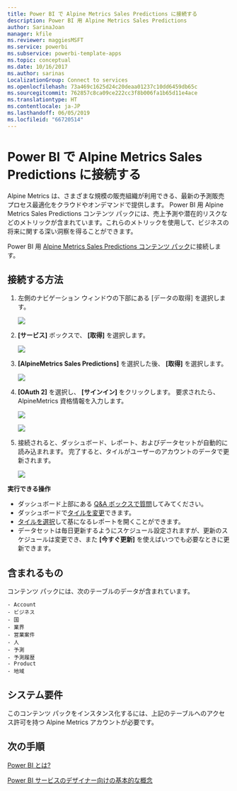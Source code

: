 ```yaml
---
title: Power BI で Alpine Metrics Sales Predictions に接続する
description: Power BI 用 Alpine Metrics Sales Predictions
author: SarinaJoan
manager: kfile
ms.reviewer: maggiesMSFT
ms.service: powerbi
ms.subservice: powerbi-template-apps
ms.topic: conceptual
ms.date: 10/16/2017
ms.author: sarinas
LocalizationGroup: Connect to services
ms.openlocfilehash: 73a469c1625d24c20deaa01237c10dd6459db65c
ms.sourcegitcommit: 762857c8ca09ce222cc3f8b006fa1b65d11e4ace
ms.translationtype: HT
ms.contentlocale: ja-JP
ms.lasthandoff: 06/05/2019
ms.locfileid: "66720514"
---
```

# <a name="connect-to-alpine-metrics-sales-predictions-with-power-bi"></a>Power BI で Alpine Metrics Sales Predictions に接続する
Alpine Metrics は、さまざまな規模の販売組織が利用できる、最新の予測販売プロセス最適化をクラウドやオンデマンドで提供します。 Power BI 用 Alpine Metrics Sales Predictions コンテンツ パックには、売上予測や潜在的リスクなどのメトリックが含まれています。これらのメトリックを使用して、ビジネスの将来に関する深い洞察を得ることができます。 

Power BI 用 [Alpine Metrics Sales Predictions コンテンツ パック](https://app.powerbi.com/getdata/services/alpine-metrics)に接続します。

## <a name="how-to-connect"></a>接続する方法
1. 左側のナビゲーション ウィンドウの下部にある [データの取得] を選択します。  
   
    ![](media/service-connect-to-alpine-metrics/getdata.png)
2. **[サービス]** ボックスで、 **[取得]** を選択します。  
   
    ![](media/service-connect-to-alpine-metrics/services.png)
3. **[AlpineMetrics Sales Predictions]** を選択した後、 **[取得]** を選択します。  
   
    ![](media/service-connect-to-alpine-metrics/alpine.png)
4. **[OAuth 2]** を選択し、 **[サインイン]** をクリックします。 要求されたら、AlpineMetrics 資格情報を入力します。
   
    ![](media/service-connect-to-alpine-metrics/creds.png)
   
    ![](media/service-connect-to-alpine-metrics/creds2.png)
5. 接続されると、ダッシュボード、レポート、およびデータセットが自動的に読み込まれます。 完了すると、タイルがユーザーのアカウントのデータで更新されます。
   
    ![](media/service-connect-to-alpine-metrics/dashboard.png)

**実行できる操作**

* ダッシュボード上部にある [Q&A ボックスで質問](consumer/end-user-q-and-a.md)してみてください。
* ダッシュボードで[タイルを変更](service-dashboard-edit-tile.md)できます。
* [タイルを選択](consumer/end-user-tiles.md)して基になるレポートを開くことができます。
* データセットは毎日更新するようにスケジュール設定されますが、更新のスケジュールは変更でき、また **[今すぐ更新]** を使えばいつでも必要なときに更新できます。

## <a name="whats-included"></a>含まれるもの
コンテンツ パックには、次のテーブルのデータが含まれています。  

    - Account    
    - ビジネス    
    - 国    
    - 業界    
    - 営業案件  
    - 人  
    - 予測    
    - 予測履歴    
    - Product  
    - 地域    

## <a name="system-requirements"></a>システム要件
このコンテンツ パックをインスタンス化するには、上記のテーブルへのアクセス許可を持つ Alpine Metrics アカウントが必要です。

## <a name="next-steps"></a>次の手順
[Power BI とは?](power-bi-overview.md)

[Power BI サービスのデザイナー向けの基本的な概念](service-basic-concepts.md)


